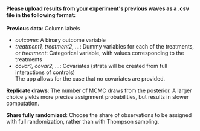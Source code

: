 #### Please upload results from your experiment's previous waves as a .csv file in the following format:
**Previous data**: Column labels
* *outcome*:  A binary outcome variable
* *treatment1, treatment2, ...*: Dummy variables for each of the treatments,    
or *treatment*: Categorical variable, with values corresponding to the treatments
* *covar1, covar2, ...*: Covariates (strata will be created from full interactions of controls)  
The app allows for the case that no covariates are provided.

**Replicate draws**: The number of MCMC draws from the posterior. A larger choice yields more precise assignment probabilities, but results in slower computation.  

**Share fully randomized**: Choose the share of observations to be assigned with full randomization, rather than with Thompson sampling.